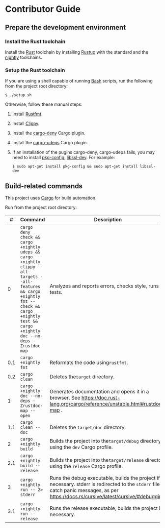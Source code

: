 # Contributor Guide

## Prepare the development environment

### Install the Rust toolchain

Install the [Rust](https://www.rust-lang.org/) toolchain
by installing [Rustup](https://www.rust-lang.org/tools/install)
with the standard and
the [nightly](https://rust-lang.github.io/rustup/concepts/channels.html#working-with-nightly-rust)
toolchains.

### Setup the Rust toolchain

If you are using a shell capable of running
[Bash](https://www.gnu.org/software/bash/) scripts,
run the following from the project root directory:

```shell
$ ./setup.sh
```

Otherwise, follow these manual steps:

1. Install [Rustfmt](https://github.com/rust-lang/rustfmt).
2. Install [Clippy](https://github.com/rust-lang/rust-clippy).
3. Install the [cargo-deny](https://crates.io/crates/cargo-deny) Cargo plugin.
4. Install the [cargo-udeps](https://crates.io/crates/cargo-udeps) Cargo plugin.
5. If an installation of the pugins cargo-deny, cargo-udeps fails,
   you may need to install
   [pkg-config](https://www.freedesktop.org/wiki/Software/pkg-config/),
   [libssl-dev](https://www.openssl.org/). For example:

   `$ sudo apt-get install pkg-config && sudo apt-get install libssl-dev`

## Build-related commands

This project uses [Cargo](https://doc.rust-lang.org/cargo/index.html) for build automation.

Run from the project root directory:

| #   | Command                                                                                                                                                                                             | Description                                                                                                                                                                              |
|-----|-----------------------------------------------------------------------------------------------------------------------------------------------------------------------------------------------------|------------------------------------------------------------------------------------------------------------------------------------------------------------------------------------------|
| 0   | `cargo deny check && cargo +nightly udeps && cargo +nightly clippy --all-targets --all-features && cargo +nightly fmt --check && cargo +nightly test && cargo +nightly doc --no-deps -Zrustdoc-map` | Analyzes and reports errors, checks style, runs tests.                                                                                                                                   |
| 0.1 | `cargo +nightly fmt`                                                                                                                                                                                | Reformats the code using`rustfmt`.                                                                                                                                                       |
| 0.2 | `cargo clean`                                                                                                                                                                                       | Deletes the`target` directory.                                                                                                                                                           |
| 1   | `cargo +nightly doc --no-deps -Zrustdoc-map --open`                                                                                                                                                 | Generates documentation and opens it in a browser. See <https://doc.rust-lang.org/cargo/reference/unstable.html#rustdoc-map> .                                                           |
| 1.1 | `cargo clean --doc`                                                                                                                                                                                 | Deletes the `target/doc` directory.                                                                                                                                                      |
| 2   | `cargo +nightly build`                                                                                                                                                                              | Builds the project into the`target/debug` directory using the `dev` Cargo profile.                                                                                                       |
| 2.1 | `cargo +nightly build --release`                                                                                                                                                                    | Builds the project into the`target/release` directory using the `release` Cargo profile.                                                                                                 |
| 3   | `cargo +nightly run -- 2> stderr`                                                                                                                                                                   | Runs the debug executable, builds the project if necessary. stderr is redirected to the `stderr` file to catch panic messages, as per https://docs.rs/cursive/latest/cursive/#debugging. |
| 3.1 | `cargo +nightly run --release`                                                                                                                                                                      | Runs the release executable, builds the project if necessary.                                                                                                                            |
